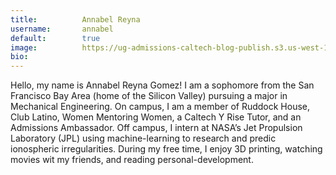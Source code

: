 ```yaml
---
title:          Annabel Reyna 
username:       annabel
default:        true
image:          https://ug-admissions-caltech-blog-publish.s3.us-west-1.amazonaws.com/profile_pics/agomez.png 
bio:            
---
```


Hello, my name is Annabel Reyna Gomez! I am a sophomore from the San Francisco Bay Area (home of the Silicon Valley) pursuing a major in Mechanical Engineering. On campus, I am a member of Ruddock House, Club Latino, Women Mentoring Women, a Caltech Y Rise Tutor, and an Admissions Ambassador. Off campus, I intern at NASA’s Jet Propulsion Laboratory (JPL) using machine-learning to research and predic ionospheric irregularities. During my free time, I enjoy 3D printing, watching movies wit my friends, and reading personal-development. 
